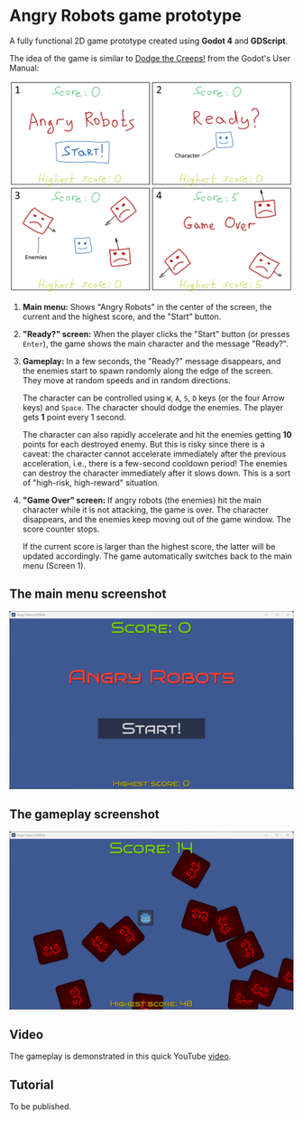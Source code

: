 # Angry Robots game prototype

A fully functional 2D game prototype created using **Godot 4** and **GDScript**.

The idea of the game is similar to [Dodge the Creeps!](https://docs.godotengine.org/en/stable/getting_started/first_2d_game/index.html) from the Godot's User Manual:

<p style="text-align:center;">
<img src="images/angry_robots_sketch.png" alt="The game idea sketch" width="560"/>
</p>

1. **Main menu:** Shows "Angry Robots" in the center of the screen, the current and the highest score, and the "Start" button.

2. **"Ready?" screen:** When the player clicks the "Start" button (or presses `Enter`), the game shows the main character and the message "Ready?".

3. **Gameplay:** In a few seconds, the "Ready?" message disappears, and the enemies start to spawn randomly along the edge of the screen. They move at random speeds and in random directions.

    The character can be controlled using `W`, `A`, `S`, `D` keys (or the four Arrow keys) and `Space`. The character should dodge the enemies. The player gets **1** point every 1 second.

    The character can also rapidly accelerate and hit the enemies getting **10** points for each destroyed enemy. But this is risky since there is a caveat: the character cannot accelerate immediately after the previous acceleration, i.e., there is a few-second cooldown period! The enemies can destroy the character immediately after it slows down. This is a sort of "high-risk, high-reward" situation.

4. **"Game Over" screen:** If angry robots (the enemies) hit the main character while it is not attacking, the game is over. The character disappears, and the enemies keep moving out of the game window. The score counter stops.

    If the current score is larger than the highest score, the latter will be updated accordingly. The game automatically switches back to the main menu (Screen 1).

## The main menu screenshot

<p style="text-align:center;">
<img src="images/angry_robots_menu.png" alt="The main menu screenshot" width="520"/>
</p>

## The gameplay screenshot

<p style="text-align:center;">
<img src="images/angry_robots_game.png" alt="The gameplay screenshot" width="520"/>
</p>

## Video

The gameplay is demonstrated in this quick YouTube [video](https://www.youtube.com/watch?v=39mzb6HAR-E).

## Tutorial

To be published.
